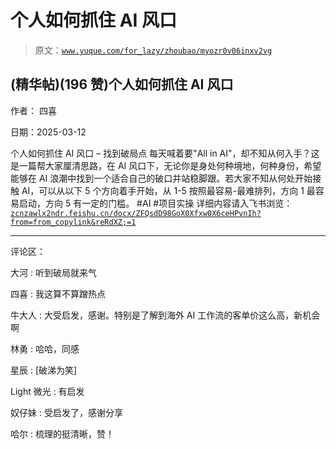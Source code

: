 # 个人如何抓住 AI 风口

> 原文：[`www.yuque.com/for_lazy/zhoubao/myozr0v06inxv2vg`](https://www.yuque.com/for_lazy/zhoubao/myozr0v06inxv2vg)

## (精华帖)(196 赞)个人如何抓住 AI 风口

作者： 四喜

日期：2025-03-12

个人如何抓住 AI 风口 – 找到破局点 每天喊着要"All in
AI"，却不知从何入手？这是一篇帮大家厘清思路，在 AI 风口下，无论你是身处何种境地，何种身份，希望能够在 AI 浪潮中找到一个适合自己的破口并站稳脚跟。若大家不知从何处开始接触 AI，可以从以下 5 个方向着手开始，从 1-5
按照最容易-最难排列，方向 1 最容易启动，方向 5 有一定的门槛。 #AI #项目实操 详细内容请入飞书浏览： [`zcnzawlx2ndr.feishu.cn/docx/ZFQsdD98GoX0Xfxw0X6ceHPvnIh?from=from_copylink&reRdXZ;=1`](https://zcnzawlx2ndr.feishu.cn/docx/ZFQsdD98GoX0Xfxw0X6ceHPvnIh?from=from_copylink&reRdXZ;=1)

* * *

评论区：

大河 : 听到破局就来气

四喜 : 我这算不算蹭热点

牛大人 : 大受启发，感谢。特别是了解到海外 AI 工作流的客单价这么高，新机会啊

林勇 : 哈哈，同感

星辰 : [破涕为笑]

Light 微光 : 有启发

奴仔妹 : 受启发了，感谢分享

哈尔 : 梳理的挺清晰，赞！